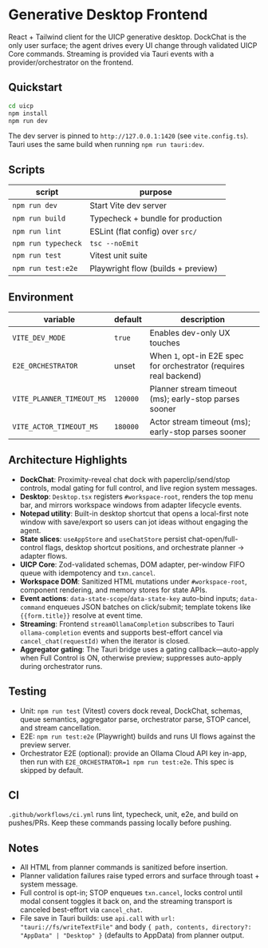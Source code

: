 ﻿# Generative Desktop Frontend

React + Tailwind client for the UICP generative desktop. DockChat is the only user surface; the agent drives every UI change through validated UICP Core commands. Streaming is provided via Tauri events with a provider/orchestrator on the frontend.

## Quickstart

```bash
cd uicp
npm install
npm run dev
```

The dev server is pinned to `http://127.0.0.1:1420` (see `vite.config.ts`). Tauri uses the same build when running `npm run tauri:dev`.

## Scripts

| script              | purpose                                           |
| ------------------- | ------------------------------------------------- |
| `npm run dev`       | Start Vite dev server                             |
| `npm run build`     | Typecheck + bundle for production                 |
| `npm run lint`      | ESLint (flat config) over `src/`                  |
| `npm run typecheck` | `tsc --noEmit`                                    |
| `npm run test`      | Vitest unit suite                                 |
| `npm run test:e2e`  | Playwright flow (builds + preview) |

## Environment

| variable                  | default  | description                                                        |
| ------------------------- | -------- | ------------------------------------------------------------------ |
| `VITE_DEV_MODE`           | `true`   | Enables dev-only UX touches                                        |
| `E2E_ORCHESTRATOR`        | unset    | When `1`, opt-in E2E spec for orchestrator (requires real backend) |
| `VITE_PLANNER_TIMEOUT_MS` | `120000` | Planner stream timeout (ms); early-stop parses sooner              |
| `VITE_ACTOR_TIMEOUT_MS`   | `180000` | Actor stream timeout (ms); early-stop parses sooner                |

## Architecture Highlights

- **DockChat**: Proximity-reveal chat dock with paperclip/send/stop controls, modal gating for full control, and live region system messages.
- **Desktop**: `Desktop.tsx` registers `#workspace-root`, renders the top menu bar, and mirrors workspace windows from adapter lifecycle events.
- **Notepad utility**: Built-in desktop shortcut that opens a local-first note window with save/export so users can jot ideas without engaging the agent.
- **State slices**: `useAppStore` and `useChatStore` persist chat-open/full-control flags, desktop shortcut positions, and orchestrate planner → adapter flows.
- **UICP Core**: Zod-validated schemas, DOM adapter, per-window FIFO queue with idempotency and `txn.cancel`.
- **Workspace DOM**: Sanitized HTML mutations under `#workspace-root`, component rendering, and memory stores for state APIs.
- **Event actions**: `data-state-scope`/`data-state-key` auto-bind inputs; `data-command` enqueues JSON batches on click/submit; template tokens like `{{form.title}}` resolve at event time.
- **Streaming**: Frontend `streamOllamaCompletion` subscribes to Tauri `ollama-completion` events and supports best-effort cancel via `cancel_chat(requestId)` when the iterator is closed.
- **Aggregator gating**: The Tauri bridge uses a gating callback—auto-apply when Full Control is ON, otherwise preview; suppresses auto-apply during orchestrator runs.

## Testing

- Unit: `npm run test` (Vitest) covers dock reveal, DockChat, schemas, queue semantics, aggregator parse, orchestrator parse, STOP cancel, and stream cancellation.
- E2E: `npm run test:e2e` (Playwright) builds and runs UI flows against the preview server.
- Orchestrator E2E (optional): provide an Ollama Cloud API key in-app, then run with `E2E_ORCHESTRATOR=1 npm run test:e2e`. This spec is skipped by default.

## CI

`.github/workflows/ci.yml` runs lint, typecheck, unit, e2e, and build on pushes/PRs. Keep these commands passing locally before pushing.

## Notes

- All HTML from planner commands is sanitized before insertion.
- Planner validation failures raise typed errors and surface through toast + system message.
- Full control is opt-in; STOP enqueues `txn.cancel`, locks control until modal consent toggles it back on, and the streaming transport is canceled best-effort via `cancel_chat`.
- File save in Tauri builds: use `api.call` with `url: "tauri://fs/writeTextFile"` and body `{ path, contents, directory?: "AppData" | "Desktop" }` (defaults to AppData) from planner output.
